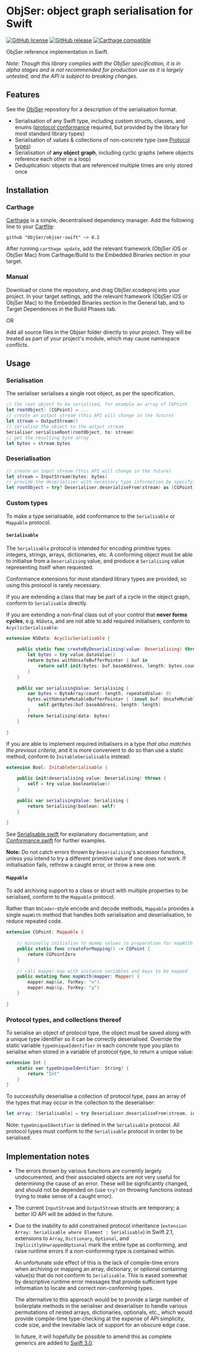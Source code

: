 # ObjSer: object graph serialisation for Swift

[![GitHub license](https://img.shields.io/github/license/ObjSer/objser-swift.svg)](https://github.com/ObjSer/objser-swift/blob/master/LICENSE)
[![GitHub release](https://img.shields.io/github/release/ObjSer/objser-swift.svg)](https://github.com/ObjSer/objser-swift/releases)
[![Carthage compatible](https://img.shields.io/badge/Carthage-compatible-4BC51D.svg?style=flat)](https://github.com/Carthage/Carthage)

ObjSer reference implementation in Swift.

*Note: Though this library complies with the ObjSer specification, it is in alpha stages and is not recommended for production use as it is largely untested, and the API is subject to breaking changes.*

## Features

See the [ObjSer](https://github.com/ObjSer/objser) repository for a description of the serialisation format.

- Serialisation of any Swift type, including custom structs, classes, and enums ([protocol conformance](#custom-types) required, but provided by the library for most standard library types)
- Serialisation of values & collections of non-concrete type (see [Protocol types](#protocol-types-and-collections-thereof))
- Serialisation of **any object graph**, including cyclic graphs (where objects reference each other in a loop)
- Deduplication: objects that are referenced multiple times are only stored once

## Installation

### Carthage

[Carthage](https://github.com/Carthage/Carthage) is a simple, decentralised dependency manager. Add the following line to your [Cartfile](https://github.com/Carthage/Carthage/blob/master/Documentation/Artifacts.md#cartfile):

```
github "ObjSer/objser-swift" ~> 0.2
```

After running `carthage update`, add the relevant framework (ObjSer iOS or ObjSer Mac) from Carthage/Build to the Embedded Binaries section in your target.

### Manual

Download or clone the repository, and drag ObjSer.xcodeproj into your project. In your target settings, add the relevant framework (ObjSer iOS or ObjSer Mac) to the Embedded Binaries section in the General tab, and to Target Dependences in the Build Phases tab.

OR

Add all source files in the Objser folder directly to your project. They will be treated as part of your project's module, which may cause namespace conflicts.

## Usage

### Serialisation

The serialiser serialises a single root object, as per the specification.

```swift
// the root object to be serialised, for example an array of CGPoint
let rootObject: [CGPoint] = ...
// create an output stream (this API will change in the future)
let stream = OutputStream()
// serialise the object to the output stream
Serialiser.serialiseRoot(rootObject, to: stream)
// get the resulting byte array
let bytes = stream.bytes
```

### Deserialisation

```swift
// create an input stream (this API will change in the future)
let stream = InputStream(bytes: bytes)
// provide the deserialiser with necessary type information by specifying the root object's type
let rootObject = try? Deserialiser.deserialiseFrom(stream) as [CGPoint]
```

### Custom types

To make a type serialisable, add conformance to the `Serialisable` or `Mappable` protocol.

#### `Serialisable`

The `Serialisable` protocol is intended for encoding primitive types: integers, strings, arrays, dictionaries, etc. A conforming object must be able to initialise from a `Deserialising` value, and produce a `Serialising` value representing itself when requested.

Conformance extensions for most standard library types are provided, so using this protocol is rarely necessary.

If you are extending a class that may be part of a cycle in the object graph, conform to `Serialisable` directly.

If you are extending a non-final class out of your control that **never forms cycles**, e.g. `NSData`, and are not able to add required initialisers, conform to `AcyclicSerialisable`:

```swift
extension NSData: AcyclicSerialisable {
	
	public static func createByDeserialising(value: Deserialising) throws -> Self {
		let bytes = try value.dataValue()
		return bytes.withUnsafeBufferPointer { buf in
			return self.init(bytes: buf.baseAddress, length: bytes.count)
		}
	}
	
	public var serialisingValue: Serialising {
		var bytes = ByteArray(count: length, repeatedValue: 0)
		bytes.withUnsafeMutableBufferPointer { (inout buf: UnsafeMutableBufferPointer<Byte>) in
			self.getBytes(buf.baseAddress, length: length)
		}
		return Serialising(data: bytes)
	}
	
}
```

If you are able to implement required initialisers in a type *that also matches the previous criteria*, and it is more convenient to do so than use a static method, conform to `InitableSerialisable` instead: 

```swift
extension Bool: InitableSerialisable {

	public init(deserialising value: Deserialising) throws {
		self = try value.booleanValue()
	}
	
	public var serialisingValue: Serialising {
		return Serialising(boolean: self)
	}
	
}
```

See [Serialisable.swift](ObjSer/Serialisable.swift) for explanatory documentation, and [Conformance.swift](ObjSer/Conformance.swift) for further examples.

**Note:** Do not catch errors thrown by `Deserialising`'s accessor functions, unless you intend to try a different primitive value if one does not work. If initialisation fails, rethrow a caught error, or throw a new one.

#### `Mappable`

To add archiving support to a class or struct with multiple properties to be serialised, conform to the `Mappable` protocol.

Rather than `NSCoder`-style encode and decode methods, `Mappable` provides a single `mapWith` method that handles both serialisation and deserialisation, to reduce repeated code.

```swift
extension CGPoint: Mappable {
	
	// minimally initialise to dummy values in preparation for mapWith
	public static func createForMapping() -> CGPoint {
		return CGPointZero
	}
	
	// call mapper.map with instance variables and keys to be mapped
	public mutating func mapWith(mapper: Mapper) {
		mapper.map(&x, forKey: "x")
		mapper.map(&y, forKey: "y")
	}
	
}
```

### Protocol types, and collections thereof

To serialise an object of protocol type, the object must be saved along with a unique type identifier so it can be correctly deserialised. Override the static variable `typeUniqueIdentifier` in each concrete type you plan to serialise when stored in a variable of protocol type, to return a unique value:

```swift
extension Int {
    static var typeUniqueIdentifier: String? {
        return "Int"
    }
}
```

To successfully deserialise a collection of protocol type, pass an array of the types that may occur in the collection to the deserialiser:

```swift
let array: [Serialisable] = try Deserialiser.deserialiseFrom(stream, identifiableTypes: [Int.self, Float.self])
```

Note: `typeUniqueIdentifier` is defined in the `Serialisable` protocol. All protocol types must conform to the `Serialisable` protocol in order to be serialised.

## Implementation notes

-	The errors thrown by various functions are currently largely undocumented, and their associated objects are not very useful for determining the cause of an error. These will be significantly changed, and should not be depended on (use `try?` on throwing functions instead trying to make sense of a caught error).

-	The current `InputStream` and `OutputStream` structs are temporary; a better IO API will be added in the future.

-	Due to the inability to add constrained protocol inheritance (`extension Array: Serialisable where Element : Serialisable`) in Swift 2.1, extensions to `Array`, `Dictionary`, `Optional`, and `ImplicitlyUnwrappedOptional` mark the entire type as conforming, and raise runtime errors if a non-conforming type is contained within.

	An unfortunate side effect of this is the lack of compile-time errors when archiving or mapping an array, dictionary, or optional containing value(s) that do not conform to `Serialisable`. This is eased somewhat by descriptive runtime error messages that provide sufficient type information to locate and correct non-conforming types.

	The alternative to this approach would be to provide a large number of boilerplate methods in the serialiser and deserialiser to handle various permutations of nested arrays, dictionaries, optionals, etc., which would provide compile-time type-checking at the expense of API simplicity, code size, and the inevitable lack of support for an obscure edge case.

	In future, it will hopefully be possible to amend this as complete generics are added to [Swift 3.0](https://github.com/apple/swift-evolution).

